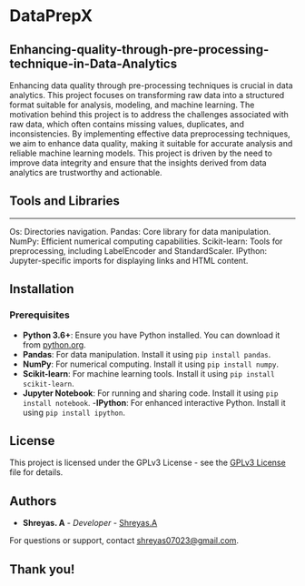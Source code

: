 # DataPrepX
## Enhancing-quality-through-pre-processing-technique-in-Data-Analytics
Enhancing data quality through pre-processing techniques is crucial in data analytics. This project focuses on transforming raw data into a structured format suitable for analysis, modeling, and machine learning.
The motivation behind this project is to address the challenges associated with raw data, which often contains missing values, duplicates, and inconsistencies. By implementing effective data preprocessing techniques, we aim to enhance data quality, making it suitable for accurate analysis and reliable machine learning models. This project is driven by the need to improve data integrity and ensure that the insights derived from data analytics are trustworthy and actionable.

## Tools and Libraries
---------------------
Os: Directories  navigation.
Pandas: Core library for data manipulation.
NumPy: Efficient numerical computing capabilities.
Scikit-learn: Tools for preprocessing, including LabelEncoder and StandardScaler.
IPython: Jupyter-specific imports for displaying links and HTML content.

## Installation
### Prerequisites
- **Python 3.6+**: Ensure you have Python installed. You can download it from [python.org](https://www.python.org/).
- **Pandas**: For data manipulation. Install it using `pip install pandas`.
- **NumPy**: For numerical computing. Install it using `pip install numpy`.
- **Scikit-learn**: For machine learning tools. Install it using `pip install scikit-learn`.
- **Jupyter Notebook**: For running and sharing code. Install it using `pip install notebook`.
-**IPython**: For enhanced interactive Python. Install it using `pip install ipython`.

## License
This project is licensed under the GPLv3 License - see the [GPLv3 License](LICENSE) file for details.
## Authors
- **Shreyas. A** - *Developer* - [Shreyas.A](https://github.com/shr23-collab)

For questions or support, contact [shreyas07023@gmail.com](mailto:shreyas07023@gmail.com).


##                                                                                **Thank you!**
